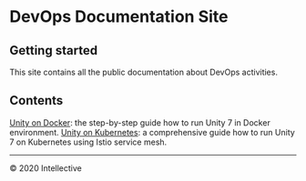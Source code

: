 # DevOps Documentation Site

## Getting started
This site contains all the public documentation about DevOps activities.

## Contents
[Unity on Docker](./unity/unity-on-docker.md): the step-by-step guide how to run Unity 7 in Docker environment.
[Unity on Kubernetes](./unity/unity-on-kubernetes.md): a comprehensive guide how to run Unity 7 on Kubernetes using Istio service mesh.

---
&copy; 2020 Intellective
